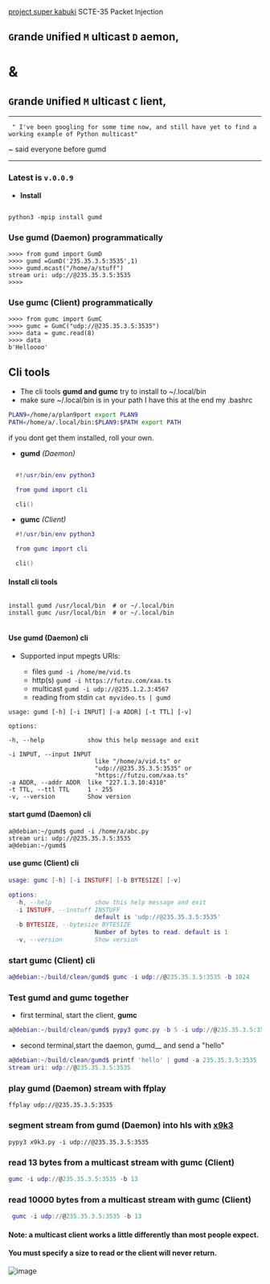 [project super kabuki](https://github.com/futzu/superkabuki) SCTE-35 Packet Injection

## `G`rande `U`nified `M` ulticast `D` aemon, 

# &

## `G`rande `U`nified `M` ulticast `C` lient, 

---
` " I've been googling for some time now, and still have yet to find a working example of Python multicast"`

~ said everyone before gumd

---
### Latest is `v.0.0.9`

* __Install__

```smalltalk

python3 -mpip install gumd

```

### Use gumd (Daemon) programmatically
```py3
>>>> from gumd import GumD
>>>> gumd =GumD('235.35.3.5:3535',1)
>>>> gumd.mcast("/home/a/stuff")
stream uri: udp://@235.35.3.5:3535
>>>>
```
### Use gumc (Client) programmatically
```py3
>>>> from gumc import GumC
>>>> gumc = GumC("udp://@235.35.3.5:3535")
>>>> data = gumc.read(8)
>>>> data
b'Helloooo'

```
## Cli tools
* The cli tools __gumd and gumc__ try to install to ~/.local/bin
* make sure ~/.local/bin is in your path I have this at the end my .bashrc 
```sh
PLAN9=/home/a/plan9port export PLAN9
PATH=/home/a/.local/bin:$PLAN9:$PATH export PATH
```
 if you dont get them installed, roll your own.
 
* __gumd__ _(Daemon)_

 ```lua

   #!/usr/bin/env python3

   from gumd import cli 

   cli()
```

* __gumc__ _(Client)_

```lua
  #!/usr/bin/env python3

  from gumc import cli 

  cli()


```
#### Install cli tools
```

install gumd /usr/local/bin  # or ~/.local/bin
install gumc /usr/local/bin  # or ~/.local/bin


```
#### __Use gumd (Daemon) cli__

   * Supported input mpegts URIs:
   
      * files  `gumd -i /home/me/vid.ts`
      * http(s) `gumd -i https://futzu.com/xaa.ts`
      * multicast `gumd -i udp://@235.1.2.3:4567`
      * reading from stdin `cat myvideo.ts | gumd`

```smalltalk
usage: gumd [-h] [-i INPUT] [-a ADDR] [-t TTL] [-v]

options:

-h, --help            show this help message and exit

-i INPUT, --input INPUT
                        like "/home/a/vid.ts" or
                        "udp://@235.35.3.5:3535" or
                        "https://futzu.com/xaa.ts"
-a ADDR, --addr ADDR  like "227.1.3.10:4310"
-t TTL, --ttl TTL     1 - 255
-v, --version         Show version
```
#### __start gumd (Daemon) cli__
```smalltalk
a@debian:~/gumd$ gumd -i /home/a/abc.py 
stream uri: udp://@235.35.3.5:3535
a@debian:~/gumd$ 
```
#### __use gumc (Client) cli__
```lua
usage: gumc [-h] [-i INSTUFF] [-b BYTESIZE] [-v]

options:
  -h, --help            show this help message and exit
  -i INSTUFF, --instuff INSTUFF
                        default is 'udp://@235.35.3.5:3535'
  -b BYTESIZE, --bytesize BYTESIZE
                        Number of bytes to read. default is 1
  -v, --version         Show version
```

### start gumc (Client) cli
```lua
a@debian:~/build/clean/gumd$ gumc -i udp://@235.35.3.5:3535 -b 1024

```
### Test gumd and gumc together
* first terminal, start the client, __gumc__
```lua
a@debian:~/build/clean/gumd$ pypy3 gumc.py -b 5 -i udp://@235.35.3.5:3535
```
* second terminal,start the daemon, gumd__ and send a "hello"
```lua
a@debian:~/build/clean/gumd$ printf 'hello' | gumd -a 235.35.3.5:3535
stream uri: udp://@235.35.3.5:3535
```
### play gumd (Daemon) stream with ffplay

```smalltalk
ffplay udp://@235.35.3.5:3535
```
### segment stream from gumd  (Daemon) into hls with [x9k3](https://github.com/futzu/x9k3)

```smalltalk
pypy3 x9k3.py -i udp://@235.35.3.5:3535
```
     
### read 13 bytes from a multicast stream with gumc (Client)
 ```lua
 gumc -i udp://@235.35.3.5:3535 -b 13
 ```
### read 10000 bytes from a multicast stream with gumc (Client)
 ```lua
  gumc -i udp://@235.35.3.5:3535 -b 13
```
#### Note: a multicast client works a little differently than most people expect.
#### You must specify a size to read or the client will never return.


![image](https://user-images.githubusercontent.com/52701496/166299701-72ee908a-5053-45fc-a716-4b8ca4b1ef32.png)
